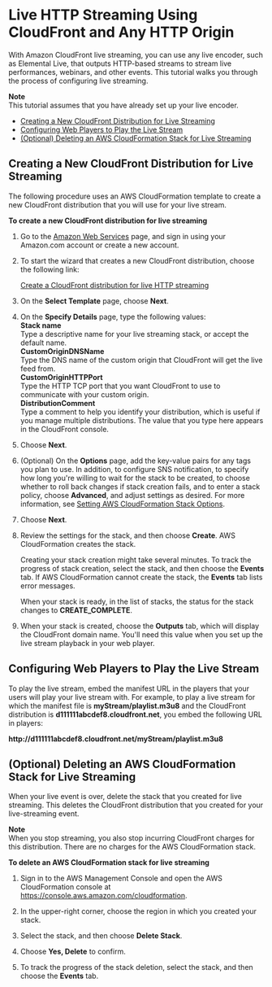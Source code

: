 # Live HTTP Streaming Using CloudFront and Any HTTP Origin<a name="live-streaming-http-origin"></a>

With Amazon CloudFront live streaming, you can use any live encoder, such as Elemental Live, that outputs HTTP\-based streams to stream live performances, webinars, and other events\. This tutorial walks you through the process of configuring live streaming\.

**Note**  
This tutorial assumes that you have already set up your live encoder\.


+ [Creating a New CloudFront Distribution for Live Streaming](#live-streaming-http-origin-creating-distribution)
+ [Configuring Web Players to Play the Live Stream](#live-streaming-http-origin-configuring-web-players)
+ [\(Optional\) Deleting an AWS CloudFormation Stack for Live Streaming](#live-streaming-http-origin-deleting-stack)

## Creating a New CloudFront Distribution for Live Streaming<a name="live-streaming-http-origin-creating-distribution"></a>

The following procedure uses an AWS CloudFormation template to create a new CloudFront distribution that you will use for your live stream\. <a name="live-streaming-http-origin-creating-distribution-procedure"></a>

**To create a new CloudFront distribution for live streaming**

1. Go to the [Amazon Web Services](https://aws.amazon.com/) page, and sign in using your Amazon\.com account or create a new account\.

1. To start the wizard that creates a new CloudFront distribution, choose the following link:

   [Create a CloudFront distribution for live HTTP streaming](https://console.aws.amazon.com/cloudformation/home?region=us-east-1#cstack=sn%7eLiveHTTPStreaming%7cturl%7ehttps:%2f%2fs3.amazonaws.com%2fcloudfront-live%2flive-http-streaming-custom-origin-cloudfront.json)

1. On the **Select Template** page, choose **Next**\.

1. On the **Specify Details** page, type the following values:  
**Stack name**  
Type a descriptive name for your live streaming stack, or accept the default name\.  
**CustomOriginDNSName**  
Type the DNS name of the custom origin that CloudFront will get the live feed from\.  
**CustomOriginHTTPPort**  
Type the HTTP TCP port that you want CloudFront to use to communicate with your custom origin\.  
**DistributionComment**  
Type a comment to help you identify your distribution, which is useful if you manage multiple distributions\. The value that you type here appears in the CloudFront console\.

1. Choose **Next**\.

1. \(Optional\) On the **Options** page, add the key\-value pairs for any tags you plan to use\. In addition, to configure SNS notification, to specify how long you're willing to wait for the stack to be created, to choose whether to roll back changes if stack creation fails, and to enter a stack policy, choose **Advanced**, and adjust settings as desired\. For more information, see [Setting AWS CloudFormation Stack Options](http://docs.aws.amazon.com/AWSCloudFormation/latest/UserGuide/cfn-console-add-tags.html)\. 

1. Choose **Next**\.

1. Review the settings for the stack, and then choose **Create**\. AWS CloudFormation creates the stack\.

   Creating your stack creation might take several minutes\. To track the progress of stack creation, select the stack, and then choose the **Events** tab\. If AWS CloudFormation cannot create the stack, the **Events** tab lists error messages\.

   When your stack is ready, in the list of stacks, the status for the stack changes to **CREATE\_COMPLETE**\.

1. When your stack is created, choose the **Outputs** tab, which will display the CloudFront domain name\. You'll need this value when you set up the live stream playback in your web player\.

## Configuring Web Players to Play the Live Stream<a name="live-streaming-http-origin-configuring-web-players"></a>

To play the live stream, embed the manifest URL in the players that your users will play your live stream with\. For example, to play a live stream for which the manifest file is **myStream/playlist\.m3u8** and the CloudFront distribution is **d111111abcdef8\.cloudfront\.net**, you embed the following URL in players:

**http://d111111abcdef8\.cloudfront\.net/myStream/playlist\.m3u8**

## \(Optional\) Deleting an AWS CloudFormation Stack for Live Streaming<a name="live-streaming-http-origin-deleting-stack"></a>

When your live event is over, delete the stack that you created for live streaming\. This deletes the CloudFront distribution that you created for your live\-streaming event\. 

**Note**  
When you stop streaming, you also stop incurring CloudFront charges for this distribution\. There are no charges for the AWS CloudFormation stack\.<a name="live-streaming-http-origin-deleting-stack-procedure"></a>

**To delete an AWS CloudFormation stack for live streaming**

1. Sign in to the AWS Management Console and open the AWS CloudFormation console at [https://console\.aws\.amazon\.com/cloudformation](https://console.aws.amazon.com/cloudformation/)\.

1. In the upper\-right corner, choose the region in which you created your stack\.

1. Select the stack, and then choose **Delete Stack**\. 

1. Choose **Yes, Delete** to confirm\. 

1. To track the progress of the stack deletion, select the stack, and then choose the **Events** tab\.